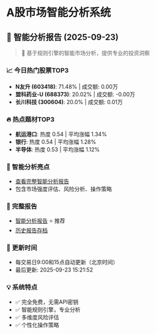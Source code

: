 # A股市场智能分析系统

## 🤖 智能分析报告 (2025-09-23)

> 🚀 基于规则引擎的智能市场分析，提供专业的投资洞察

### 📈 今日热门股票TOP3
- **N友升 (603418)**: 71.48% | 成交额: 0.00万
- **盟科药业-U (688373)**: 20.02% | 成交额: -0.00万
- **长川科技 (300604)**: 20.0% | 成交额: 0.01万

### 🔥 热点题材TOP3
- **航运港口**: 热度 0.54 | 平均涨幅 1.34%
- **银行**: 热度 0.54 | 平均涨幅 1.28%
- **半导体**: 热度 0.53 | 平均涨幅 1.12%

### 🤖 智能分析亮点
- [查看完整智能分析报告](reports/enhanced_report_2025-09-23.md)
- 包含市场强度评估、风险分析、操作策略

### 📄 完整报告
- [智能分析报告](reports/enhanced_report_2025-09-23.md) ⭐ 推荐
- [历史报告存档](reports/)

### 🔄 更新时间
- 每交易日9:00和15点自动更新（北京时间）
- 最后更新: 2025-09-23 15:21:52

### 💡 系统特点
- ✅ 完全免费，无需API密钥
- ✅ 智能规则引擎，专业分析
- ✅ 多维度风险评估
- ✅ 个性化操作策略
